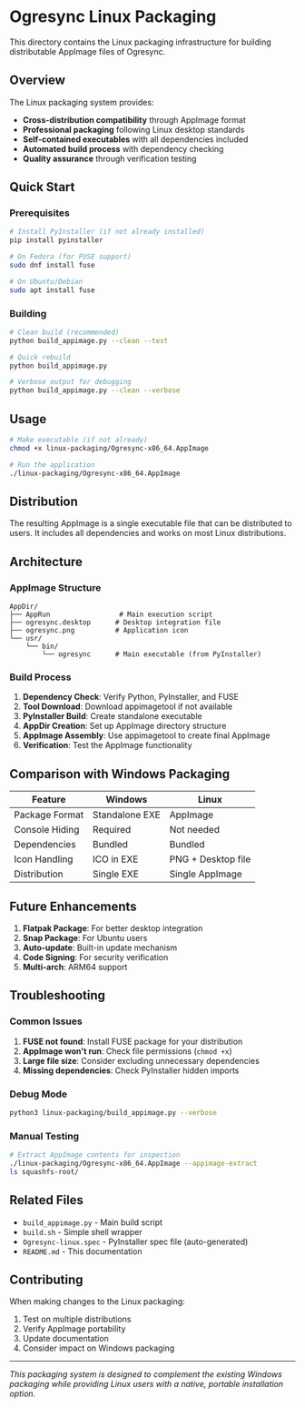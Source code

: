 # Ogresync Linux Packaging

This directory contains the Linux packaging infrastructure for building distributable AppImage files of Ogresync.

## Overview

The Linux packaging system provides:
- **Cross-distribution compatibility** through AppImage format
- **Professional packaging** following Linux desktop standards
- **Self-contained executables** with all dependencies included
- **Automated build process** with dependency checking
- **Quality assurance** through verification testing

## Quick Start

### Prerequisites

```bash
# Install PyInstaller (if not already installed)
pip install pyinstaller

# On Fedora (for FUSE support)
sudo dnf install fuse

# On Ubuntu/Debian
sudo apt install fuse
```

### Building

```bash
# Clean build (recommended)
python build_appimage.py --clean --test

# Quick rebuild
python build_appimage.py

# Verbose output for debugging
python build_appimage.py --clean --verbose
```

## Usage

```bash
# Make executable (if not already)
chmod +x linux-packaging/Ogresync-x86_64.AppImage

# Run the application
./linux-packaging/Ogresync-x86_64.AppImage
```

## Distribution

The resulting AppImage is a single executable file that can be distributed to users. It includes all dependencies and works on most Linux distributions.

## Architecture

### AppImage Structure

```
AppDir/
├── AppRun                 # Main execution script
├── ogresync.desktop      # Desktop integration file
├── ogresync.png          # Application icon
└── usr/
    └── bin/
        └── ogresync      # Main executable (from PyInstaller)
```

### Build Process

1. **Dependency Check**: Verify Python, PyInstaller, and FUSE
2. **Tool Download**: Download appimagetool if not available
3. **PyInstaller Build**: Create standalone executable
4. **AppDir Creation**: Set up AppImage directory structure
5. **AppImage Assembly**: Use appimagetool to create final AppImage
6. **Verification**: Test the AppImage functionality

## Comparison with Windows Packaging

| Feature | Windows | Linux |
|---------|---------|--------|
| Package Format | Standalone EXE | AppImage |
| Console Hiding | Required | Not needed |
| Dependencies | Bundled | Bundled |
| Icon Handling | ICO in EXE | PNG + Desktop file |
| Distribution | Single EXE | Single AppImage |

## Future Enhancements

1. **Flatpak Package**: For better desktop integration
2. **Snap Package**: For Ubuntu users
3. **Auto-update**: Built-in update mechanism
4. **Code Signing**: For security verification
5. **Multi-arch**: ARM64 support

## Troubleshooting

### Common Issues

1. **FUSE not found**: Install FUSE package for your distribution
2. **AppImage won't run**: Check file permissions (`chmod +x`)
3. **Large file size**: Consider excluding unnecessary dependencies
4. **Missing dependencies**: Check PyInstaller hidden imports

### Debug Mode

```bash
python3 linux-packaging/build_appimage.py --verbose
```

### Manual Testing

```bash
# Extract AppImage contents for inspection
./linux-packaging/Ogresync-x86_64.AppImage --appimage-extract
ls squashfs-root/
```

## Related Files

- `build_appimage.py` - Main build script
- `build.sh` - Simple shell wrapper
- `Ogresync-linux.spec` - PyInstaller spec file (auto-generated)
- `README.md` - This documentation

## Contributing

When making changes to the Linux packaging:

1. Test on multiple distributions
2. Verify AppImage portability
3. Update documentation
4. Consider impact on Windows packaging

---

*This packaging system is designed to complement the existing Windows packaging while providing Linux users with a native, portable installation option.*
